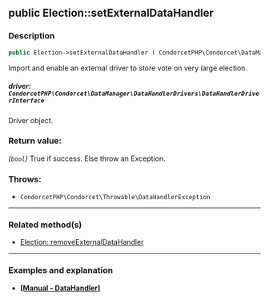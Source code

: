 ## public Election::setExternalDataHandler

### Description    

```php
public Election->setExternalDataHandler ( CondorcetPHP\Condorcet\DataManager\DataHandlerDrivers\DataHandlerDriverInterface driver ): bool
```

Import and enable an external driver to store vote on very large election.
    

##### **driver:** *```CondorcetPHP\Condorcet\DataManager\DataHandlerDrivers\DataHandlerDriverInterface```*   
Driver object.    


### Return value:   

*(```bool```)* True if success. Else throw an Exception.



### Throws:   

* ```CondorcetPHP\Condorcet\Throwable\DataHandlerException```

---------------------------------------

### Related method(s)      

* [Election::removeExternalDataHandler](../Election%20Class/public%20Election--removeExternalDataHandler.md)    

---------------------------------------

### Examples and explanation

* **[[Manual - DataHandler]](https://github.com/julien-boudry/Condorcet/blob/master/examples/specifics_examples/use_large_election_external_database_drivers.php)**    
